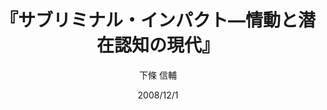 ---
title: "『サブリミナル・インパクト―情動と潜在認知の現代』"
description: "現代社会は過剰な刺激に満ちている。直接快楽を刺激する音楽と映像。絶え間なくメッセージを投げかけるメディアやコマーシャル。それらは私たちの潜在脳に働きかけて、選択や意思決定にまで影を落とす。が、私たちはそれを自覚しない。意識下にある情動・認知系への介入は、意識レベルでは認識されないからだ。本書は、「情動」と「潜在認知」に関わる認知神経科学の知見をもとに、現代の諸相をつぶさに検証、創造性をもたらす暗黙知の沃野に分け入って、新たな人間観を問う意欲作。
"
date: 2008/12/1
draft: false
hideToc: false
enableToc: true
enableTocContent: false
author: "下條 信輔"
tags: 
- 入門書
- 情動
- 潜在認知
- 暗黙知
category: 
- 心理学
series:
- ちくま新書
- 早稲田大学必修基礎演習テキスト100(2020年度)
image: images/feature2/content.png
---